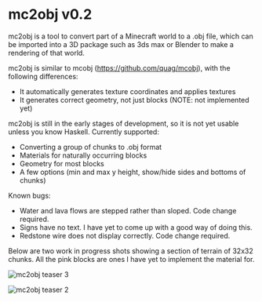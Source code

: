 mc2obj v0.2
===========

mc2obj is a tool to convert part of a Minecraft world to a .obj file, which
can be imported into a 3D package such as 3ds max or Blender to make a
rendering of that world.

mc2obj is similar to mcobj (https://github.com/quag/mcobj), with the following
differences:

* It automatically generates texture coordinates and applies textures
* It generates correct geometry, not just blocks (NOTE: not implemented yet)

mc2obj is still in the early stages of development, so it is not yet usable
unless you know Haskell. Currently supported:

* Converting a group of chunks to .obj format
* Materials for naturally occurring blocks
* Geometry for most blocks
* A few options (min and max y height, show/hide sides and bottoms of chunks)

Known bugs:

* Water and lava flows are stepped rather than sloped. Code change required.
* Signs have no text. I have yet to come up with a good way of doing this.
* Redstone wire does not display correctly. Code change required.

Below are two work in progress shots showing a section of terrain of 32x32
chunks. All the pink blocks are ones I have yet to implement the material for.

![mc2obj teaser 3](http://3.bp.blogspot.com/-W-140s7T_qk/TlQ1mxWPHLI/AAAAAAAAASM/GTOqD58Kqqk/s640/hmcobj3.jpg "mc2obj teaser3")

![mc2obj teaser 2](http://4.bp.blogspot.com/-r-YzJHGxzNY/TlQ1fo_M9LI/AAAAAAAAASI/5hxsklnCm8Y/s640/hmcobj2.jpg "mc2obj teaser2")